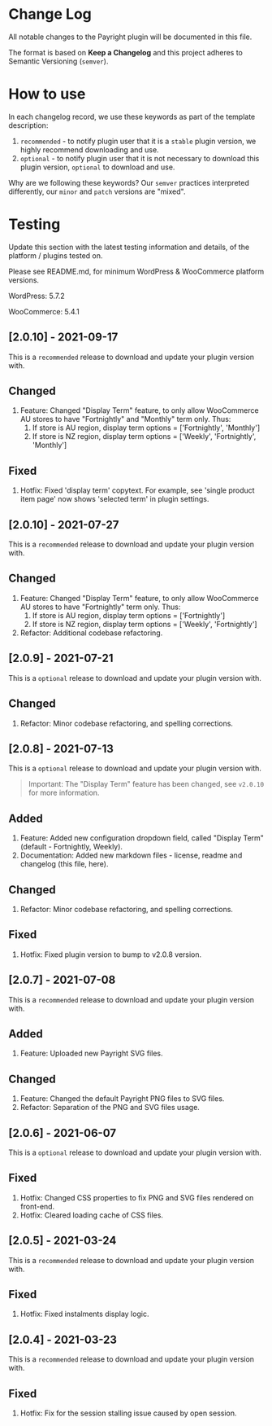 # Change Log
All notable changes to the Payright plugin will be documented in this file.

The format is based on **Keep a Changelog** and this project adheres to Semantic Versioning (`semver`).

# How to use
In each changelog record, we use these keywords as part of the template description:
1. `recommended` - to notify plugin user that it is a `stable` plugin version, we highly recommend downloading and use.
2. `optional` - to notify plugin user that it is not necessary to download this plugin version, `optional` to download and use.

Why are we following these keywords? Our `semver` practices interpreted differently, our `minor` and `patch` versions are "mixed".

# Testing
Update this section with the latest testing information and details, of the platform / plugins tested on. 

Please see README.md, for minimum WordPress & WooCommerce platform versions.

<p>WordPress: 5.7.2</p>
<p>WooCommerce: 5.4.1</p>

## [2.0.10] - 2021-09-17
This is a `recommended` release to download and update your plugin version with.

## Changed
1. Feature: Changed "Display Term" feature, to only allow WooCommerce AU stores to have "Fortnightly" and "Monthly" term only. Thus:
   1. If store is AU region, display term options = \['Fortnightly', 'Monthly'\]
   2. If store is NZ region, display term options = \['Weekly', 'Fortnightly', 'Monthly'\]

## Fixed
1. Hotfix: Fixed 'display term' copytext. For example, see 'single product item page' now shows 'selected term' in plugin settings.

## [2.0.10] - 2021-07-27
This is a `recommended` release to download and update your plugin version with.

## Changed
1. Feature: Changed "Display Term" feature, to only allow WooCommerce AU stores to have "Fortnightly" term only. Thus:
   1. If store is AU region, display term options = \['Fortnightly'\]
   2. If store is NZ region, display term options = \['Weekly', 'Fortnightly'\]
2. Refactor: Additional codebase refactoring.

## [2.0.9] - 2021-07-21
This is a `optional` release to download and update your plugin version with.

## Changed
1. Refactor: Minor codebase refactoring, and spelling corrections.

## [2.0.8] - 2021-07-13
This is a `optional` release to download and update your plugin version with.

> Important: The "Display Term" feature has been changed, see `v2.0.10` for more information.

## Added
1. Feature: Added new configuration dropdown field, called "Display Term" (default - Fortnightly, Weekly).
2. Documentation: Added new markdown files - license, readme and changelog (this file, here).
## Changed
1. Refactor: Minor codebase refactoring, and spelling corrections.
## Fixed
1. Hotfix: Fixed plugin version to bump to v2.0.8 version.

## [2.0.7] - 2021-07-08
This is a `recommended` release to download and update your plugin version with.

## Added
1. Feature: Uploaded new Payright SVG files.
## Changed
1. Feature: Changed the default Payright PNG files to SVG files.
2. Refactor: Separation of the PNG and SVG files usage.

## [2.0.6] - 2021-06-07
This is a `optional` release to download and update your plugin version with.

## Fixed
1. Hotfix: Changed CSS properties to fix PNG and SVG files rendered on front-end.
2. Hotfix: Cleared loading cache of CSS files.

## [2.0.5] - 2021-03-24
This is a `recommended` release to download and update your plugin version with.

## Fixed
1. Hotfix: Fixed instalments display logic.

## [2.0.4] - 2021-03-23
This is a `recommended` release to download and update your plugin version with.

## Fixed
1. Hotfix: Fix for the session stalling issue caused by open session.